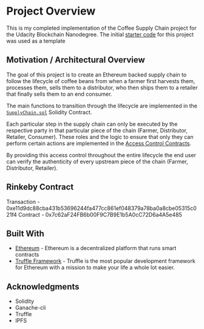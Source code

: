 # Project Overview

This is my completed implementation of the Coffee Supply Chain project for the Udacity Blockchain Nanodegree. The initial [starter code](https://github.com/udacity/nd1309-Project-6b-Example-Template) for this project was used as a template

## Motivation / Architectural Overview

The goal of this project is to create an Ethereum backed supply chain to follow the lifecycle of coffee beans from when a farmer first harvests them, processes them, sells them to a distributor, who then ships them to a retailer that finally sells them to an end consumer.

The main functions to transition through the lifecycle are implemented in the [`SupplyChain.sol`](https://github.com/icole/blockchain_nanodegree/blob/master/project_3/contracts/coffeebase/SupplyChain.sol) Solidity Contract.

Each particular step in the supply chain can only be executed by the respective party in that particular piece of the chain (Farmer, Distributor, Retailer, Consumer). These roles and the logic to ensure that only they can perform certain actions are implemented in the [Access Control Contracts](https://github.com/icole/blockchain_nanodegree/tree/master/project_3/contracts/coffeeaccesscontrol).

By providing this access control throughout the entire lifecycle the end user can verify the authenticity of every upstream piece of the chain (Farmer, Distributor, Retailer).

## Rinkeby Contract

Transaction - 0xe11d9dc88cba431b53696244fa477cc861ef048379a78ba0a8cbe05315c021f4
Contract - 0x7c62aF24FB6b00F9C7B9E1b5A0cC72D6a4A5e485

## Built With

- [Ethereum](https://www.ethereum.org/) - Ethereum is a decentralized platform that runs smart contracts
- [Truffle Framework](http://truffleframework.com/) - Truffle is the most popular development framework for Ethereum with a mission to make your life a whole lot easier.

## Acknowledgments

- Solidity
- Ganache-cli
- Truffle
- IPFS
